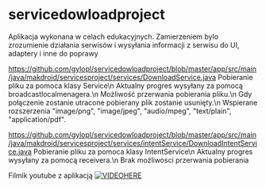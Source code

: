 ﻿# servicedowloadproject

Aplikacja wykonana w celach edukacyjnych.
Zamierzeniem bylo zrozumienie działania serwisów i wysyłania informacji z serwisu do UI, adaptery i inne do poprawy

https://github.com/gylopl/servicedowloadproject/blob/master/app/src/main/java/makdroid/servicesproject/services/DownloadService.java
Pobieranie pliku za pomoca klasy Service\n
Aktualny progres wysyłany za pomocą broadcastlocalmenagera.\n
Możliwość przerwania pobierania pliku.\n
Gdy połączenie zostanie utracone pobierany plik zostanie usunięty.\n
Wspierane rozszerzenia "image/png", "image/jpeg", "audio/mpeg", "text/plain", "application/pdf".


https://github.com/gylopl/servicedowloadproject/blob/master/app/src/main/java/makdroid/servicesproject/services/intentService/DownloadIntentService.java
Pobieranie pliku za pomoca klasy IntentService\n
Aktualny progres wysyłany za pomocą receivera.\n
Brak możliwosci przerwania pobierania

Filmik youtube z aplikacją 
[![VIDEOHERE](https://img.youtube.com/vi/TqcKyR9u640/0.jpg)](https://www.youtube.com/watch?v=TqcKyR9u640)
